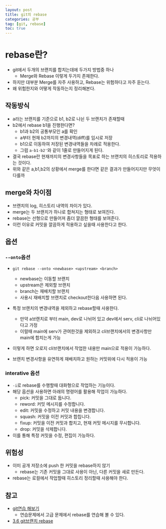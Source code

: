 ```yaml
---
layout: post
title: git의 rebase
categories: 공부
tag: [git, rebase]
toc: true
---
```


# rebase란?

- git에서 두개의 브랜치를 합치는데에 두가지 방법중 하나
  - Merge와 Rebase 이렇게 두가지 존재한다.
- 하지만 대부분 Merge를 자주 사용하고, Rebase는 위험하다고 자주 듣는다.
- 왜 위험한지와 어떻게 작동하는지 정리해본다.

## 작동방식

- a라는 브랜치를 기준으로 b1, b2로 나뉜 두 브랜치가 존재할때
- b2에서 rebase b1을 진행한다면?
  - b1과 b2의 공통부모인 a를 확인
  - a부터 현재 b2까지의 변경내역(diff)를 임시로 저장
  - b1으로 이동하여 저장된 변경내역들을 차례로 적용한다.
  - 그럼 `a-b1-b2'`와 같이 1줄로 만들어지게 된다.
- 결국 rebase란 현재까지의 변경사항들을 목표로 하는 브랜치의 히스토리로 적용하는 것이다.
- 위와 같은 a,b1,b2의 상황에서 merge를 한다면 같은 결과가 만들어지지만 무엇이 다를까

## merge와 차이점

- 브랜치의 log, 히스토리 내역의 차이가 있다.
- merge는 두 브랜치가 하나로 합쳐지는 형태로 보여진다.
- rebase는 선형으로 만들어져 좀더 깔끔한 형태를 보여준다.
- 이런 이유로 커밋을 깔끔하게 적용하고 싶을때 사용한다고 한다.

## 옵션

### `--onto`옵션

- `git rebase --onto <newbase> <upstream> <branch>`

  - newbase는 이동할 브랜치
  - upstream은 제외할 브랜치
  - branch는 재배치할 브랜치
  - 사용시 재배치할 브랜치로 checkout한다음 사용하면 된다.

- 특정 브랜치의 변경내역을 제외하고 rebase할때 사용한다.
  - 만약 a브랜치로 부터 main, dev로 나뉘어 있고 dev에서 serv, cli로 나뉘어있다고 가정
  - 이럴때 main에 serv가 관여한것을 제외하고 cli브랜치에서의 변경사항만 main에 합치는게 가능
- 이렇게 하면 오로지 cli브랜치에서 작업한 내용만 main으로 적용이 가능하다.
- 브랜치 변경사항을 유연하게 재배치하고 원하는 커밋위에 다시 적용이 가능

### interative 옵션

- `-i`로 rebase를 수행할때 대화형으로 작업하는 기능이다.
- 해당 옵션을 사용하면 아래의 명령어를 활용해 작업이 가능하다.
  - pick: 커밋을 그대로 둡니다.
  - reword: 커밋 메시지를 수정합니다.
  - edit: 커밋을 수정하고 커밋 내용을 변경합니다.
  - squash: 커밋을 이전 커밋과 합칩니다.
  - fixup: 커밋을 이전 커밋과 합치고, 현재 커밋 메시지를 무시합니다.
  - drop: 커밋을 삭제합니다.
- 이를 통해 특정 커밋을 수정, 편집이 가능하다.

## 위험성

- 이미 공개 저장소에 push 한 커밋을 rebase하지 않기
  - rebase는 기존 커밋을 그대로 사용이 아닌, 다른 커밋을 새로 만든다.
- rebase는 로컬에서 작업할때 히스토리 정리할때 사용해야 한다.

## 참고

- [git연습 해보기](https://learngitbranching.js.org/?locale=ko)
  - 연습문제에서 고급 문제에서 rebase를 연습해 볼 수 있다.
- [3.6 git브랜치 rebase](https://git-scm.com/book/ko/v2/Git-%EB%B8%8C%EB%9E%9C%EC%B9%98-Rebase-%ED%95%98%EA%B8%B0)
